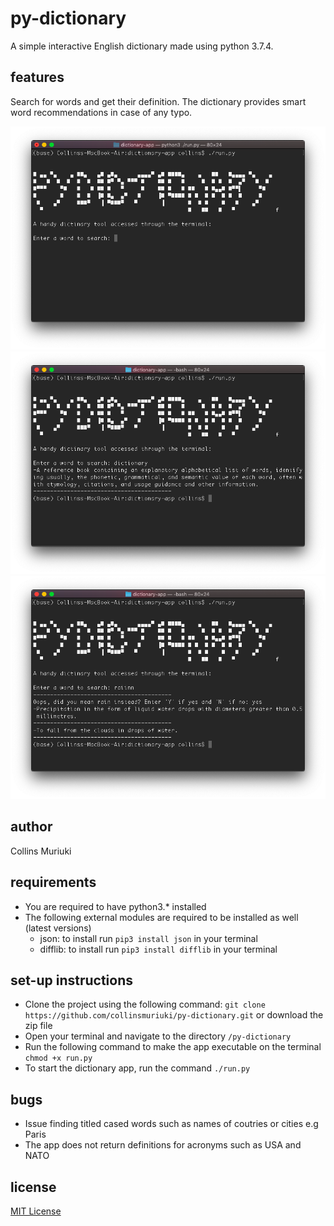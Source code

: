 # py-dictionary
A simple interactive English dictionary made using python 3.7.4.

## features
Search for words and get their definition.
The dictionary provides smart word recommendations in case of any typo.

![alt text](images/dict1.png)
![alt text](images/dict2.png)
![alt text](images/dict3.png)

## author
Collins Muriuki

## requirements
* You are required to have python3.* installed
* The following external modules are required to be installed as well (latest versions)
    * json: to install run `pip3 install json` in your terminal
    * difflib: to install run `pip3 install difflib` in your terminal

## set-up instructions
* Clone the project using the following command: `git clone https://github.com/collinsmuriuki/py-dictionary.git` or download the zip file
* Open your terminal and navigate to the directory  `/py-dictionary` 
* Run the following command to make the app executable on the terminal `chmod +x run.py` 
* To start the dictionary app, run the command `./run.py`

## bugs
* Issue finding titled cased words such as names of coutries or cities e.g Paris
* The app does not return definitions for acronyms such as USA and NATO

## license

[MIT License](LICENSE)